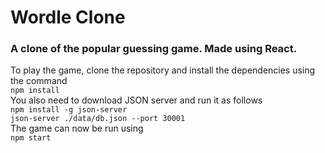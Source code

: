 # Wordle Clone
### A clone of the popular guessing game. Made using React.
To play the game, clone the repository and install the dependencies using the command  
`npm install`  
You also need to download JSON server and run it as follows  
`npm install -g json-server`  
`json-server ./data/db.json --port 30001`  
The game can now be run using  
`npm start`
